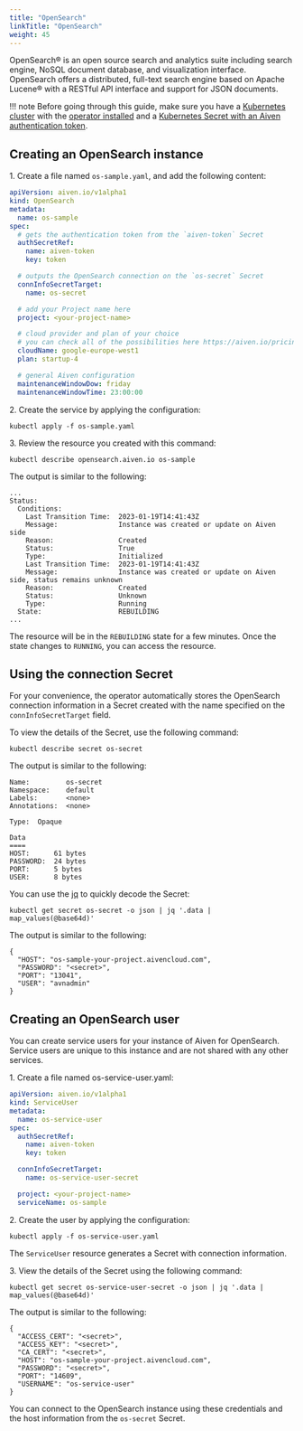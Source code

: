 ```yaml
---
title: "OpenSearch"
linkTitle: "OpenSearch"
weight: 45
---
```


OpenSearch® is an open source search and analytics suite including search engine, NoSQL document database, and visualization interface. OpenSearch offers a distributed, full-text search engine based on Apache Lucene® with a RESTful API interface and support for JSON documents.

!!! note
    Before going through this guide, make sure you have a [Kubernetes cluster](../../installation/prerequisites/) with the [operator installed](../../installation/) 
    and a [Kubernetes Secret with an Aiven authentication token](../../authentication/).

## Creating an OpenSearch instance

1\. Create a file named `os-sample.yaml`, and add the following content: 

```yaml
apiVersion: aiven.io/v1alpha1
kind: OpenSearch
metadata:
  name: os-sample
spec:
  # gets the authentication token from the `aiven-token` Secret
  authSecretRef:
    name: aiven-token
    key: token

  # outputs the OpenSearch connection on the `os-secret` Secret
  connInfoSecretTarget:
    name: os-secret

  # add your Project name here
  project: <your-project-name>

  # cloud provider and plan of your choice
  # you can check all of the possibilities here https://aiven.io/pricing
  cloudName: google-europe-west1
  plan: startup-4

  # general Aiven configuration
  maintenanceWindowDow: friday
  maintenanceWindowTime: 23:00:00
```

2\. Create the service by applying the configuration:

```shell
kubectl apply -f os-sample.yaml 
```

3\. Review the resource you created with this command:

```shell
kubectl describe opensearch.aiven.io os-sample
```

The output is similar to the following:

```{ .shell .no-copy }
...
Status:
  Conditions:
    Last Transition Time:  2023-01-19T14:41:43Z
    Message:               Instance was created or update on Aiven side
    Reason:                Created
    Status:                True
    Type:                  Initialized
    Last Transition Time:  2023-01-19T14:41:43Z
    Message:               Instance was created or update on Aiven side, status remains unknown
    Reason:                Created
    Status:                Unknown
    Type:                  Running
  State:                   REBUILDING
...
```

The resource will be in the `REBUILDING` state for a few minutes. Once the state changes to `RUNNING`, you can access the resource.


## Using the connection Secret

For your convenience, the operator automatically stores the OpenSearch connection information in a Secret created with the
name specified on the `connInfoSecretTarget` field.

To view the details of the Secret, use the following command:

```shell
kubectl describe secret os-secret 
```

The output is similar to the following:

```{ .shell .no-copy }
Name:         os-secret
Namespace:    default
Labels:       <none>
Annotations:  <none>

Type:  Opaque

Data
====
HOST:      61 bytes
PASSWORD:  24 bytes
PORT:      5 bytes
USER:      8 bytes
```

You can use the [jq](https://github.com/stedolan/jq) to quickly decode the Secret:

```shell
kubectl get secret os-secret -o json | jq '.data | map_values(@base64d)'
```

The output is similar to the following:

```{ .json .no-copy }
{
  "HOST": "os-sample-your-project.aivencloud.com",
  "PASSWORD": "<secret>",
  "PORT": "13041",
  "USER": "avnadmin"
}
```

## Creating an OpenSearch user

You can create service users for your instance of Aiven for OpenSearch. Service users are unique to this instance and are not shared with any other services.

1\. Create a file named os-service-user.yaml:

```yaml
apiVersion: aiven.io/v1alpha1
kind: ServiceUser
metadata:
  name: os-service-user
spec:
  authSecretRef:
    name: aiven-token
    key: token

  connInfoSecretTarget:
    name: os-service-user-secret

  project: <your-project-name>
  serviceName: os-sample
```

2\. Create the user by applying the configuration:

```shell
kubectl apply -f os-service-user.yaml
```

The `ServiceUser` resource generates a Secret with connection information.

3\. View the details of the Secret using the following command:

```shell
kubectl get secret os-service-user-secret -o json | jq '.data | map_values(@base64d)'
```

The output is similar to the following:

```{ .json .no-copy }
{
  "ACCESS_CERT": "<secret>",
  "ACCESS_KEY": "<secret>",
  "CA_CERT": "<secret>",
  "HOST": "os-sample-your-project.aivencloud.com",
  "PASSWORD": "<secret>",
  "PORT": "14609",
  "USERNAME": "os-service-user"
}
```

You can connect to the OpenSearch instance using these credentials and the host information from the `os-secret` Secret.
